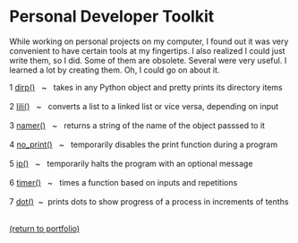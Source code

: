 # Personal Developer Toolkit

While working on personal projects on my computer, I found out it was very convenient to have certain tools at my fingertips. I also realized I could just write them, so I did. Some of them are obsolete. Several were very useful. I learned a lot by creating them. Oh, I could go on about it.

1 [dirp()](/dirp.md)
&nbsp;&nbsp;\~&nbsp;&nbsp;
             takes in any Python object and pretty prints its directory items<br><br>
2 [lili()](/lili.md)
&nbsp;&nbsp;\~&nbsp;&nbsp;
             converts a list to a linked list or vice versa, depending on input<br><br>
3 [namer()](/namer.md)
&nbsp;&nbsp;\~&nbsp;&nbsp;
              returns a string of the name of the object passsed to it<br><br>
4 [no_print()](/no_print.md)
&nbsp;&nbsp;\~&nbsp;&nbsp;
                 temporarily disables the print function during a program<br><br>
5 [ip()](/ip.md)
&nbsp;&nbsp;\~&nbsp;&nbsp;
          temporarily halts the program with an optional message<br><br>
6 [timer()](/timer.md)
&nbsp;&nbsp;\~&nbsp;&nbsp; 
               times a function based on inputs and repetitions<br><br>
7 [dot()](/dot.md)&nbsp;&nbsp;\~&nbsp;&nbsp;prints dots to show progress of a process in increments of tenths<br><br>
<!-- dot could become a generator object -->

<!--
01234567890123456789012345678901234567890123456789012345678901234567890123456  67
7 dot()  ~  prints dots to show progress of a process in increments of tenths
-->
<a href="https://rowcased.github.io/">(return to portfolio)</a>
